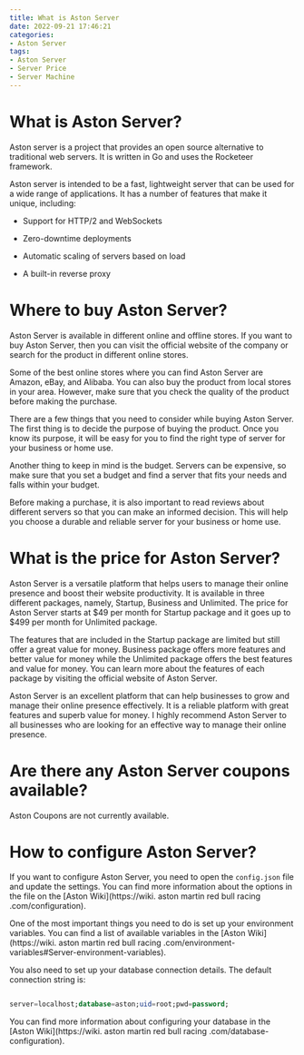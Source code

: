 ```yaml
---
title: What is Aston Server
date: 2022-09-21 17:46:21
categories:
- Aston Server
tags:
- Aston Server
- Server Price
- Server Machine
---
```



# What is Aston Server?

Aston server is a project that provides an open source alternative to traditional web servers. It is written in Go and uses the Rocketeer framework.

Aston server is intended to be a fast, lightweight server that can be used for a wide range of applications. It has a number of features that make it unique, including:

* Support for HTTP/2 and WebSockets

* Zero-downtime deployments

* Automatic scaling of servers based on load

* A built-in reverse proxy

# Where to buy Aston Server?

Aston Server is available in different online and offline stores. If you want to buy Aston Server, then you can visit the official website of the company or search for the product in different online stores.

Some of the best online stores where you can find Aston Server are Amazon, eBay, and Alibaba. You can also buy the product from local stores in your area. However, make sure that you check the quality of the product before making the purchase.

There are a few things that you need to consider while buying Aston Server. The first thing is to decide the purpose of buying the product. Once you know its purpose, it will be easy for you to find the right type of server for your business or home use.

Another thing to keep in mind is the budget. Servers can be expensive, so make sure that you set a budget and find a server that fits your needs and falls within your budget.

Before making a purchase, it is also important to read reviews about different servers so that you can make an informed decision. This will help you choose a durable and reliable server for your business or home use.

# What is the price for Aston Server?

Aston Server is a versatile platform that helps users to manage their online presence and boost their website productivity. It is available in three different packages, namely, Startup, Business and Unlimited. The price for Aston Server starts at $49 per month for Startup package and it goes up to $499 per month for Unlimited package.

The features that are included in the Startup package are limited but still offer a great value for money. Business package offers more features and better value for money while the Unlimited package offers the best features and value for money. You can learn more about the features of each package by visiting the official website of Aston Server.

Aston Server is an excellent platform that can help businesses to grow and manage their online presence effectively. It is a reliable platform with great features and superb value for money. I highly recommend Aston Server to all businesses who are looking for an effective way to manage their online presence.

# Are there any Aston Server coupons available?

Aston Coupons are not currently available.

# How to configure Aston Server?

If you want to configure Aston Server, you need to open the `config.json` file and update the settings. You can find more information about the options in the file on the [Aston Wiki](https://wiki. aston martin red bull racing .com/configuration).

One of the most important things you need to do is set up your environment variables. You can find a list of available variables in the [Aston Wiki](https://wiki. aston martin red bull racing .com/environment-variables#Server-environment-variables).

You also need to set up your database connection details. The default connection string is:

```sql

server=localhost;database=aston;uid=root;pwd=password;
```

You can find more information about configuring your database in the [Aston Wiki](https://wiki. aston martin red bull racing .com/database-configuration).